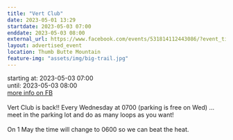 ```yaml
---
title: "Vert Club"
date: 2023-05-01 13:29
startdate: 2023-05-03 07:00
enddate: 2023-05-03 08:00
external_url: https://www.facebook.com/events/531814112443086/?event_time_id=531814135776417
layout: advertised_event
location: Thumb Butte Mountain
feature-img: "assets/img/big-trail.jpg"
---
```


starting at: 2023-05-03 07:00<br>until: 2023-05-03 08:00<br><a href="https://www.facebook.com/events/531814112443086/?event_time_id=531814135776417">more info on FB</a><br><br>Vert Club is back!! Every Wednesday at 0700 (parking is free on Wed) … meet in the parking lot and do as many loops as you want!<br>
  <br>
  On 1 May the time will change to 0600 so we can beat the heat.<br>
  <br>
  
